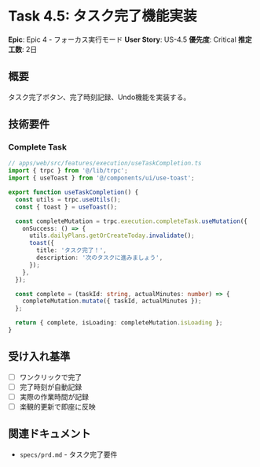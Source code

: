 # Task 4.5: タスク完了機能実装

**Epic**: Epic 4 - フォーカス実行モード
**User Story**: US-4.5
**優先度**: Critical
**推定工数**: 2日

## 概要
タスク完了ボタン、完了時刻記録、Undo機能を実装する。

## 技術要件

### Complete Task

```typescript
// apps/web/src/features/execution/useTaskCompletion.ts
import { trpc } from '@/lib/trpc';
import { useToast } from '@/components/ui/use-toast';

export function useTaskCompletion() {
  const utils = trpc.useUtils();
  const { toast } = useToast();

  const completeMutation = trpc.execution.completeTask.useMutation({
    onSuccess: () => {
      utils.dailyPlans.getOrCreateToday.invalidate();
      toast({
        title: 'タスク完了！',
        description: '次のタスクに進みましょう',
      });
    },
  });

  const complete = (taskId: string, actualMinutes: number) => {
    completeMutation.mutate({ taskId, actualMinutes });
  };

  return { complete, isLoading: completeMutation.isLoading };
}
```

## 受け入れ基準

- [ ] ワンクリックで完了
- [ ] 完了時刻が自動記録
- [ ] 実際の作業時間が記録
- [ ] 楽観的更新で即座に反映

## 関連ドキュメント

- `specs/prd.md` - タスク完了要件
